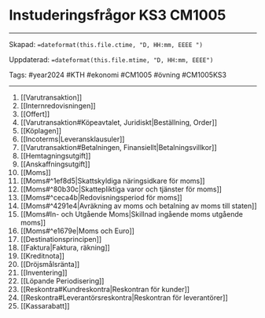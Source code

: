 # Instuderingsfrågor KS3 CM1005

---

Skapad: `=dateformat(this.file.ctime, "D, HH:mm, EEEE ")`

Uppdaterad: `=dateformat(this.file.mtime, "D, HH:mm, EEEE")`

Tags: #year2024 #KTH #ekonomi #CM1005 #övning #CM1005KS3

---

1. [[Varutransaktion]]
2. [[Internredovisningen]]
3. [[Offert]]
4. [[Varutransaktion#Köpeavtalet, Juridiskt|Beställning, Order]]
5. [[Köplagen]]
6. [[Incoterms|Leveransklausuler]]
7. [[Varutransaktion#Betalningen, Finansiellt|Betalningsvillkor]]
8. [[Hemtagningsutgift]]
9. [[Anskaffningsutgift]]
10. [[Moms]]
11. [[Moms#^1ef8d5|Skattskyldiga näringsidkare för moms]]
12. [[Moms#^80b30c|Skattepliktiga varor och tjänster för moms]]
13. [[Moms#^ceca4b|Redovisningsperiod för moms]]
14. [[Moms#^4291e4|Avräkning av moms och betalning av moms till staten]]
15. [[Moms#In- och Utgående Moms|Skillnad ingående moms utgående moms]]
16. [[Moms#^e1679e|Moms och Euro]]
17. [[Destinationsprincipen]]
18. [[Faktura|Faktura, räkning]]
19. [[Kreditnota]]
20. [[Dröjsmålsränta]]
21. [[Inventering]]
22. [[Löpande Periodisering]]
23. [[Reskontra#Kundreskontra|Reskontran för kunder]]
24. [[Reskontra#Leverantörsreskontra|Reskontran för leverantörer]]
25. [[Kassarabatt]]

